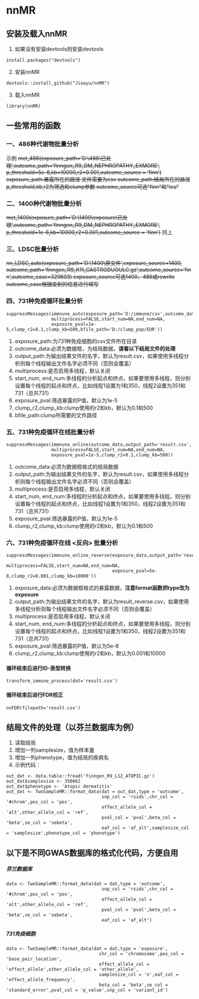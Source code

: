 # nnMR
## 安装及载入nnMR
1. 如果没有安装devtools则安装devtools
```
install.packages("devtools")
```
2. 安装nnMR
```
devtools::install_github("Jiaayu/nnMR")
```
3. 载入nnMR
```
library(nnMR)
```
## 一些常用的函数
### 一、486种代谢物批量分析
示例
~~met_486(exposure_path='D:\\486\\已处理',outcome_path='finngen_R9_DM_NEPHROPATHY_EXMORE',
        p_threshold=5e-6,kb=10000,r2=0.001,outcome_source = 'finn')
exposure_path:暴露所在的路径 文件需要为csv
outcome_path:结局所在的路径
p_threshold,kb,r2为筛选和clump参数
outcome_source可选"finn"和"ieu"~~

### 二、1400种代谢物批量分析
~~met_1400(exposure_path='D:\\1400\\exposure\\已处理',outcome_path='finngen_R9_DM_NEPHROPATHY_EXMORE',
         p_threshold=1e-6,kb=10000,r2=0.001,outcome_source = 'finn')~~
同上

### 三、LDSC批量分析
~~nn_LDSC_auto(exposure_path='D:\\1400\\原文件',exposure_source=1400,
             outcome_path='finngen_R9_K11_GASTRODUOULC.gz',outcome_source='finn',outcome_case=329603)
exposure_source可选1400、486或rewrite
outcome_case根据查到的信息进行填写~~


### 四、731种免疫循环批量分析
```
suppressMessages(immnune_auto(exposure_path='D:/immune/csv',outcome_data=outcome_data,output_path='result.csv',
                 multiprocess=FALSE,start_num=NA,end_num=NA,
                 exposure_pval=1e-5,clump_r2=0.1,clump_kb=500,bfile_path='D:/clump_pop/EUR'))
```

1. exposure_path:为731种免疫细胞的csv文件所在目录
2. outcome_data:必须为数据框，为结局数据，**请看以下结局文件的处理**
3. output_path:为输出结果文件的名字，默认为result.csv，如果使用多线程分析则每个线程输出文件名字必须不同（否则会覆盖）
4. multiprocess:是否启用多线程，默认关闭
5. start_num, end_num:多线程的分析起点和终点，如果要使用多线程，则分别设置每个线程的起点和终点，比如线程1设置为1和350，线程2设置为351和731（总共731）
6. exposure_pval:筛选暴露的P值，默认为1e-5
7. clump_r2,clump_kb:clump使用的r2和kb，默认为0.1和500
8. bfile_path:clump所需要的文件路径


### 五、731种免疫循环在线批量分析
```
suppressMessages(immnune_online(outcome_data,output_path='result.csv',
                 multiprocess=FALSE,start_num=NA,end_num=NA,
                 exposure_pval=1e-5,clump_r2=0.1,clump_kb=500))
```

1. outcome_data:必须为数据框格式的结局数据
3. output_path:为输出结果文件的名字，默认为result.csv，如果使用多线程分析则每个线程输出文件名字必须不同（否则会覆盖）
4. multiprocess:是否启用多线程，默认关闭
5. start_num, end_num:多线程的分析起点和终点，如果要使用多线程，则分别设置每个线程的起点和终点，比如线程1设置为1和350，线程2设置为351和731（总共731）
6. exposure_pval:筛选暴露的P值，默认为1e-5
7. clump_r2,clump_kb:clump使用的r2和kb，默认为0.1和500

### 六、731种免疫循环在线 <反向> 批量分析
```
suppressMessages(immnune_online_reverse(exposure_data,output_path='result_reverse.csv',
                                        multiprocess=FALSE,start_num=NA,end_num=NA,
                                        exposure_pval=5e-8,clump_r2=0.001,clump_kb=10000'))
```

1. exposure_data:必须为数据框格式的暴露数据，**注意format函数把type改为exposure**
3. output_path:为输出结果文件的名字，默认为result_reverse.csv，如果使用多线程分析则每个线程输出文件名字必须不同（否则会覆盖）
4. multiprocess:是否启用多线程，默认关闭
5. start_num, end_num:多线程的分析起点和终点，如果要使用多线程，则分别设置每个线程的起点和终点，比如线程1设置为1和350，线程2设置为351和731（总共731）
6. exposure_pval:筛选暴露的P值，默认为5e-8
7. clump_r2,clump_kb:clump使用的r2和kb，默认为0.001和10000

#### 循环结束后进行ID-表型转换
```
transform_immune_process(dat='result.csv')
```

#### 循环结束后进行FDR校正
```
nnFDR(filepath='result.csv')
```


## 结局文件的处理（以芬兰数据库为例）
1. 读取结局
2. 增加一列samplesize，值为样本量
3. 增加一列phenotype，值为结局的疾病名
4. 示例代码：
```
out_dat <- data.table::fread('finngen_R9_L12_ATOPIC.gz')
out_dat$samplesize <- 350062
out_dat$phenotype <- 'Atopic dermatitis'
out_dat <- TwoSampleMR::format_data(dat = out_dat,type = 'outcome',
                                    snp_col = 'rsids',chr_col = '#chrom',pos_col = 'pos',
                                    effect_allele_col = 'alt',other_allele_col = 'ref',
                                    pval_col = 'pval',beta_col = 'beta',se_col = 'sebeta',
                                    eaf_col = 'af_alt',samplesize_col = 'samplesize',phenotype_col = 'phenotype')
```

## 以下是不同GWAS数据库的格式化代码，方便自用
##### 芬兰数据库
```
data <- TwoSampleMR::format_data(dat = dat,type = 'outcome',
                                    snp_col = 'rsids',chr_col = '#chrom',pos_col = 'pos',
                                    effect_allele_col = 'alt',other_allele_col = 'ref',
                                    pval_col = 'pval',beta_col = 'beta',se_col = 'sebeta',
                                    eaf_col = 'af_alt')
```
##### 731免疫细胞
```
data <- TwoSampleMR::format_data(dat = dat,type = 'exposure',
                                   chr_col = 'chromosome',pos_col = 'base_pair_location',
                                   effect_allele_col = 'effect_allele',other_allele_col = 'other_allele',
                                   samplesize_col = 'n',eaf_col = 'effect_allele_frequency',
                                   beta_col = 'beta',se_col = 'standard_error',pval_col = 'p_value',snp_col = 'variant_id')
```
